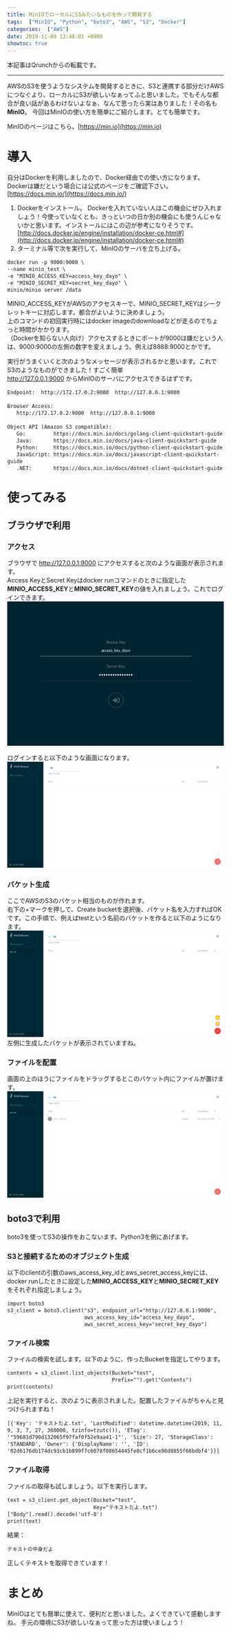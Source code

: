 ```yaml
---
title: MinIOでローカルにS3みたいなものを作って開発する
tags:  ["MinIO", "Python", "boto3", "AWS", "S3", "Docker"]
categories:  ["AWS"]
date: 2019-11-09 12:48:01 +0900
showtoc: true
---
```

本記事はQrunchからの転載です。
___
AWSのS3を使うようなシステムを開発するときに、S3と連携する部分だけAWSにつなぐより、ローカルにS3が欲しいなぁってふと思いました。でもそんな都合が良い話があるわけないよなぁ、なんて思ったら実はありました！その名も**MinIO**。
今回はMinIOの使い方を簡単にご紹介します。とても簡単です。

MinIOのページはこちら。[https://min.io](https://min.io)

# 導入
自分はDockerを利用しましたので、Docker経由での使い方になります。
Dockerは嫌だという場合には公式のページをご確認下さい。[https://docs.min.io/](https://docs.min.io/)

1. Dockerをインストール。
Dockerを入れていない人はこの機会にぜひ入れましょう！今使っていなくとも、きっといつの日か別の機会にも使うんじゃないかと思います。インストールにはこの辺が参考になりそうです。[http://docs.docker.jp/engine/installation/docker-ce.html#](http://docs.docker.jp/engine/installation/docker-ce.html#)
1. ターミナル等で次を実行して、MinIOのサーバを立ち上げる。
```
docker run -p 9000:9000 \
--name minio_test \
-e "MINIO_ACCESS_KEY=access_key_dayo" \
-e "MINIO_SECRET_KEY=secret_key_dayo" \
minio/minio server /data
```
MINIO_ACCESS_KEYがAWSのアクセスキーで、MINIO_SECRET_KEYはシークレットキーに対応します。都合がよいように決めましょう。  
上のコマンドの初回実行時にはdocker imageのdownloadなどが走るのでちょっと時間がかかります。  
（Dockerを知らない人向け）アクセスするときにポートが9000は嫌だという人は、9000:9000の左側の数字を変えましょう。例えば8888:9000とかです。

実行がうまくいくと次のようなメッセージが表示されるかと思います。これでS3のようなものができました！すごく簡単  
http://127.0.0.1:9000 からMinIOのサーバにアクセスできるはずです。
```
Endpoint:  http://172.17.0.2:9000  http://127.0.0.1:9000

Browser Access:
   http://172.17.0.2:9000  http://127.0.0.1:9000

Object API (Amazon S3 compatible):
   Go:         https://docs.min.io/docs/golang-client-quickstart-guide
   Java:       https://docs.min.io/docs/java-client-quickstart-guide
   Python:     https://docs.min.io/docs/python-client-quickstart-guide
   JavaScript: https://docs.min.io/docs/javascript-client-quickstart-guide
   .NET:       https://docs.min.io/docs/dotnet-client-quickstart-guide
```

# 使ってみる
## ブラウザで利用
### アクセス
ブラウザで http://127.0.0.1:9000 にアクセスすると次のような画面が表示されます。  
Access KeyとSecret Keyはdocker runコマンドのときに指定した**MINIO_ACCESS_KEY**と**MINIO_SECRET_KEY**の値を入れましょう。これでログインできます。  
![undefined.jpg](2d89cc4c8b3b3d34194b32b843ff40bf.png)

ログインすると以下のような画面になります。
![undefined.jpg](3417aa166eed538583c50395327d69e3.png)

### バケット生成
ここでAWSのS3のバケット相当のものが作れます。  
右下の+マークを押して、Create bucketを選択後、バケット名を入力すればOKです。この手順で、例えばtestという名前のバケットを作ると以下のようになります。
![undefined.jpg](6ef57990b7aa37c68828ed21e0d68815.png)
左側に生成したバケットが表示されていますね。

### ファイルを配置
画面の上のほうにファイルをドラッグするとこのバケット内にファイルが置けます。
![undefined.jpg](e813fb861ef723fe31beeb162fe1d8cf.png)

## boto3で利用
boto3を使ってS3の操作をおこないます。Python3を例にあげます。
### S3と接続するためのオブジェクト生成
以下のclientの引数のaws_access_key_idとaws_secret_access_keyには、docker runしたときに設定した**MINIO_ACCESS_KEY**と**MINIO_SECRET_KEY**をそれぞれ指定しましょう。
```
import boto3
s3_client = boto3.client("s3", endpoint_url="http://127.0.0.1:9000",
                         aws_access_key_id="access_key_dayo",
                         aws_secret_access_key="secret_key_dayo")
```
### ファイル検索
ファイルの検索を試します。以下のように、作ったBucketを指定してやります。
```
contents = s3_client.list_objects(Bucket="test",
                                  Prefix="").get("Contents")
print(contents)
```
上記を実行すると、次のように表示されました。配置したファイルがちゃんと見つけられますね！
```
[{'Key': 'テキストたよ.txt', 'LastModified': datetime.datetime(2019, 11, 9, 3, 7, 27, 360000, tzinfo=tzutc()), 'ETag': '"59681d790d132065f97faf0f52e9aa41-1"', 'Size': 27, 'StorageClass': 'STANDARD', 'Owner': {'DisplayName': '', 'ID': '02d6176db174dc93cb1b899f7c6078f08654445fe8cf1b6ce98d8855f66bdbf4'}}]
```

### ファイル取得
ファイルの取得も試しましょう。以下を実行します。
```
text = s3_client.get_object(Bucket="test",
                            Key="テキストたよ.txt")["Body"].read().decode('utf-8')
print(text)
```
結果：
```
テキストの中身だよ
```
正しくテキストを取得できています！

# まとめ
MinIOはとても簡単に使えて、便利だと思いました。よくできていて感動しますね。
手元の環境にS3が欲しいなぁって思った方は使いましょう！
